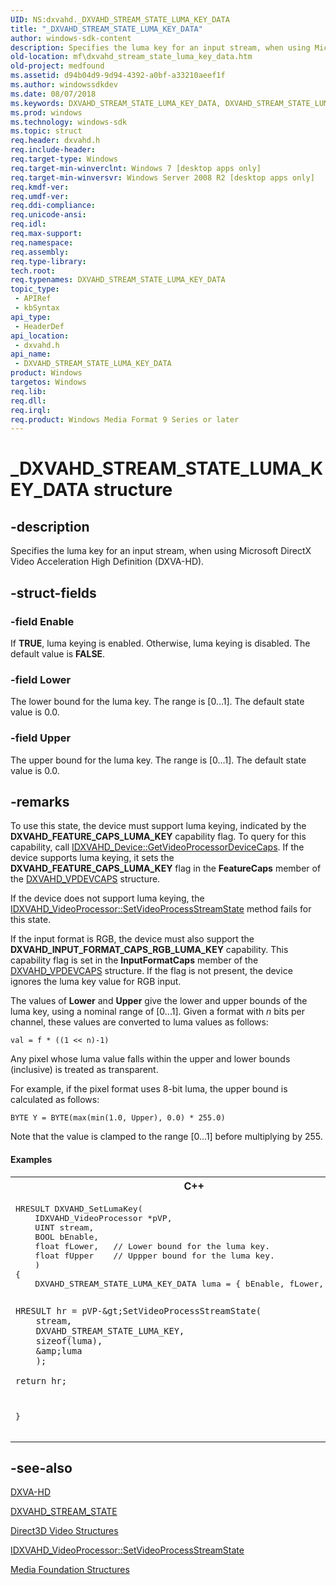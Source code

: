```yaml
---
UID: NS:dxvahd._DXVAHD_STREAM_STATE_LUMA_KEY_DATA
title: "_DXVAHD_STREAM_STATE_LUMA_KEY_DATA"
author: windows-sdk-content
description: Specifies the luma key for an input stream, when using Microsoft DirectX Video Acceleration High Definition (DXVA-HD).
old-location: mf\dxvahd_stream_state_luma_key_data.htm
old-project: medfound
ms.assetid: d94b04d9-9d94-4392-a0bf-a33210aeef1f
ms.author: windowssdkdev
ms.date: 08/07/2018
ms.keywords: DXVAHD_STREAM_STATE_LUMA_KEY_DATA, DXVAHD_STREAM_STATE_LUMA_KEY_DATA structure [Media Foundation], _DXVAHD_STREAM_STATE_LUMA_KEY_DATA, dxvahd/DXVAHD_STREAM_STATE_LUMA_KEY_DATA, mf.dxvahd_stream_state_luma_key_data
ms.prod: windows
ms.technology: windows-sdk
ms.topic: struct
req.header: dxvahd.h
req.include-header: 
req.target-type: Windows
req.target-min-winverclnt: Windows 7 [desktop apps only]
req.target-min-winversvr: Windows Server 2008 R2 [desktop apps only]
req.kmdf-ver: 
req.umdf-ver: 
req.ddi-compliance: 
req.unicode-ansi: 
req.idl: 
req.max-support: 
req.namespace: 
req.assembly: 
req.type-library: 
tech.root: 
req.typenames: DXVAHD_STREAM_STATE_LUMA_KEY_DATA
topic_type:
 - APIRef
 - kbSyntax
api_type:
 - HeaderDef
api_location:
 - dxvahd.h
api_name:
 - DXVAHD_STREAM_STATE_LUMA_KEY_DATA
product: Windows
targetos: Windows
req.lib: 
req.dll: 
req.irql: 
req.product: Windows Media Format 9 Series or later
---
```


# _DXVAHD_STREAM_STATE_LUMA_KEY_DATA structure


## -description


Specifies the luma key for an input stream, when using Microsoft DirectX Video Acceleration High Definition (DXVA-HD).


## -struct-fields




### -field Enable

If <b>TRUE</b>, luma keying is enabled. Otherwise, luma keying is disabled. The default value is <b>FALSE</b>.




### -field Lower

The lower bound for the luma key. The range is [0…1]. The default state value is 0.0. 


### -field Upper

The upper bound for the luma key. The range is [0…1]. The default state value is 0.0. 


## -remarks



To use this state, the device must support luma keying, indicated by the <b>DXVAHD_FEATURE_CAPS_LUMA_KEY</b> capability flag. To query for this capability, call <a href="https://msdn.microsoft.com/93acad97-feee-46a5-95bf-51e560f91057">IDXVAHD_Device::GetVideoProcessorDeviceCaps</a>. If the device supports luma keying, it sets the  <b>DXVAHD_FEATURE_CAPS_LUMA_KEY</b> flag in the <b>FeatureCaps</b> member of the <a href="https://msdn.microsoft.com/340669d4-2a84-4030-83c3-a61469fdfd61">DXVAHD_VPDEVCAPS</a> structure.

If the device does not support luma keying, the <a href="https://msdn.microsoft.com/40a8444f-576e-40ff-804e-0912812f0ee6">IDXVAHD_VideoProcessor::SetVideoProcessStreamState</a> method fails for this state.

If the input format is RGB, the device must also support the <b>DXVAHD_INPUT_FORMAT_CAPS_RGB_LUMA_KEY</b> capability. This capability flag is set in the <b>InputFormatCaps</b> member of the <a href="https://msdn.microsoft.com/340669d4-2a84-4030-83c3-a61469fdfd61">DXVAHD_VPDEVCAPS</a> structure. If the flag is not present, the device ignores the luma key value for RGB input.

The values of <b>Lower</b> and <b>Upper</b> give the lower and upper bounds of the luma key, using a nominal range of [0...1]. Given a format with <i>n</i> bits per channel, these values are converted to luma values as follows:

<code>val = f * ((1 &lt;&lt; n)-1)</code>

Any pixel whose luma value falls within the upper and lower bounds (inclusive) is treated as transparent.

For example, if the pixel format uses 8-bit luma, the upper bound is calculated as follows:

<code>BYTE Y = BYTE(max(min(1.0, Upper), 0.0) * 255.0)</code>

Note that the value is clamped to the range [0...1] before multiplying by 255.


#### Examples

<div class="code"><span codelanguage="ManagedCPlusPlus"><table>
<tr>
<th>C++</th>
</tr>
<tr>
<td>
<pre>HRESULT DXVAHD_SetLumaKey(
    IDXVAHD_VideoProcessor *pVP,
    UINT stream,
    BOOL bEnable,
    float fLower,   // Lower bound for the luma key.
    float fUpper    // Uppper bound for the luma key.
    )
{
    DXVAHD_STREAM_STATE_LUMA_KEY_DATA luma = { bEnable, fLower, fUpper };

    HRESULT hr = pVP-&gt;SetVideoProcessStreamState(
        stream,
        DXVAHD_STREAM_STATE_LUMA_KEY,
        sizeof(luma),
        &amp;luma
        );

    return hr;
}
</pre>
</td>
</tr>
</table></span></div>



## -see-also




<a href="https://msdn.microsoft.com/38ebec28-c4fc-4e72-ac87-1e41707d1908">DXVA-HD</a>



<a href="https://msdn.microsoft.com/75036101-7498-4d66-afc3-df76ae3cca39">DXVAHD_STREAM_STATE</a>



<a href="https://msdn.microsoft.com/584c087e-53f0-42d8-99ed-a0d013379363">Direct3D Video Structures</a>



<a href="https://msdn.microsoft.com/40a8444f-576e-40ff-804e-0912812f0ee6">IDXVAHD_VideoProcessor::SetVideoProcessStreamState</a>



<a href="https://msdn.microsoft.com/39fdd724-13ca-48ab-8a55-93529d1da3b4">Media Foundation Structures</a>
 

 

